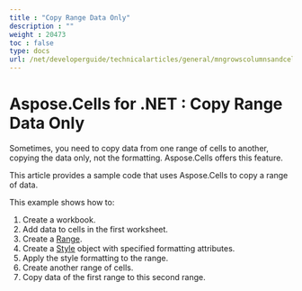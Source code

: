 ```yaml
---
title : "Copy Range Data Only" 
description : "" 
weight : 20473 
toc : false
type: docs
url: /net/developerguide/technicalarticles/general/mngrowscolumnsandcells/copy+range+data+only/
---
```


# Aspose.Cells for .NET : Copy Range Data Only


Sometimes, you need to copy data from one range of cells to another, copying the data only, not the formatting. Aspose.Cells offers this feature.

This article provides a sample code that uses Aspose.Cells to copy a range of data.

This example shows how to:

1.  Create a workbook.
2.  Add data to cells in the first worksheet.
3.  Create a [Range](https://apireference.aspose.com/net/cells/aspose.cells/range).
4.  Create a [Style](https://apireference.aspose.com/net/cells/aspose.cells/style) object with specified formatting attributes.
5.  Apply the style formatting to the range.
6.  Create another range of cells.
7.  Copy data of the first range to this second range.

